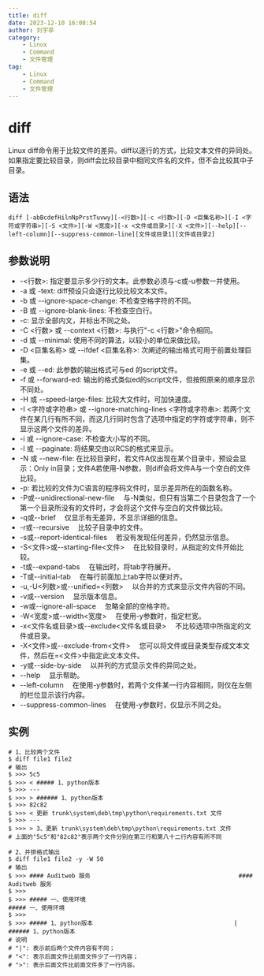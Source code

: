 ```yaml
---
title: diff
date: 2023-12-10 16:08:54
author: 刘宇亭
category:
    - Linux
    - Command
    - 文件管理
tag:
    - Linux
    - Command
    - 文件管理
---
```

# diff

Linux diff命令用于比较文件的差异。diff以逐行的方式，比较文本文件的异同处。如果指定要比较目录，则diff会比较目录中相同文件名的文件，但不会比较其中子目录。

## 语法

```shell
diff [-abBcdefHilnNpPrstTuvwy][-<行数>][-c <行数>][-D <巨集名称>][-I <字符或字符串>][-S <文件>][-W <宽度>][-x <文件或目录>][-X <文件>][--help][--left-column][--suppress-common-line][文件或目录1][文件或目录2]
```

## 参数说明

- -<行数>: 指定要显示多少行的文本。此参数必须与-c或-u参数一并使用。
- -a 或 -text: diff预设只会逐行比较比较文本文件。
- -b 或 --ignore-space-change: 不检查空格字符的不同。
- -B 或 --ignore-blank-lines: 不检查空白行。
- -c: 显示全部内文，并标出不同之处。
- -C <行数> 或 --context <行数>: 与执行"-c <行数>"命令相同。
- -d 或 --minimal: 使用不同的算法，以较小的单位来做比较。
- -D <巨集名称> 或 --ifdef <巨集名称>: 次阐述的输出格式可用于前置处理巨集。
- -e 或 --ed: 此参数的输出格式可与ed 的script文件。
- -f 或 --forward-ed: 输出的格式类似ed的script文件，但按照原来的顺序显示不同处。
- -H 或 --speed-large-files: 比较大文件时，可加快速度。
- -I <字符或字符串> 或 --ignore-matching-lines <字符或字符串>: 若两个文件在某几行有所不同，而这几行同时包含了选项中指定的字符或字符串，则不显示这两个文件的差异。
- -i 或 --ignore-case: 不检查大小写的不同。
- -l 或 --paginate: 将结果交由以RCS的格式来显示。
- -N 或 --new-file: 在比较目录时，若文件A仅出现在某个目录中，预设会显示：Only in目录；文件A若使用-N参数，则diff会将文件A与一个空白的文件比较。
- -p: 若比较的文件为C语言的程序码文件时，显示差异所在的函数名称。
- -P或--unidirectional-new-file 　与-N类似，但只有当第二个目录包含了一个第一个目录所没有的文件时，才会将这个文件与空白的文件做比较。
- -q或--brief 　仅显示有无差异，不显示详细的信息。
- -r或--recursive 　比较子目录中的文件。
- -s或--report-identical-files 　若没有发现任何差异，仍然显示信息。
- -S<文件>或--starting-file<文件> 　在比较目录时，从指定的文件开始比较。
- -t或--expand-tabs 　在输出时，将tab字符展开。
- -T或--initial-tab 　在每行前面加上tab字符以便对齐。
- -u,-U<列数>或--unified=<列数> 　以合并的方式来显示文件内容的不同。
- -v或--version 　显示版本信息。
- -w或--ignore-all-space 　忽略全部的空格字符。
- -W<宽度>或--width<宽度> 　在使用-y参数时，指定栏宽。
- -x<文件名或目录>或--exclude<文件名或目录> 　不比较选项中所指定的文件或目录。
- -X<文件>或--exclude-from<文件> 　您可以将文件或目录类型存成文本文件，然后在=<文件>中指定此文本文件。
- -y或--side-by-side 　以并列的方式显示文件的异同之处。
- --help 　显示帮助。
- --left-column 　在使用-y参数时，若两个文件某一行内容相同，则仅在左侧的栏位显示该行内容。
- --suppress-common-lines 　在使用-y参数时，仅显示不同之处。

## 实例

```shell
# 1、比较两个文件
$ diff file1 file2
# 输出
$ >>> 5c5
$ >>> < ##### 1、python版本
$ >>> ---
$ >>> > ###### 1、python版本
$ >>> 82c82
$ >>> < 更新 trunk\system\deb\tmp\python\requirements.txt 文件
$ >>> ---
$ >>> > 3、更新 trunk\system\deb\tmp\python\requirements.txt 文件
# 上面的"5c5"和"82c82"表示两个文件分别在第三行和第八十二行内容有所不同

# 2、并排格式输出
$ diff file1 file2 -y -W 50
# 输出
$ >>> #### Auditweb 服务      									#### Auditweb 服务
$ >>> 												
$ >>> ##### 一、使用环境      									   ##### 一、使用环境
$ >>> 												
$ >>> ##### 1、python版本     								      |	###### 1、python版本
# 说明
# "|": 表示前后两个文件内容有不同；
# "<": 表示后面文件比前面文件少了一行内容；
# ">": 表示后面文件比前面文件多了一行内容。
```
